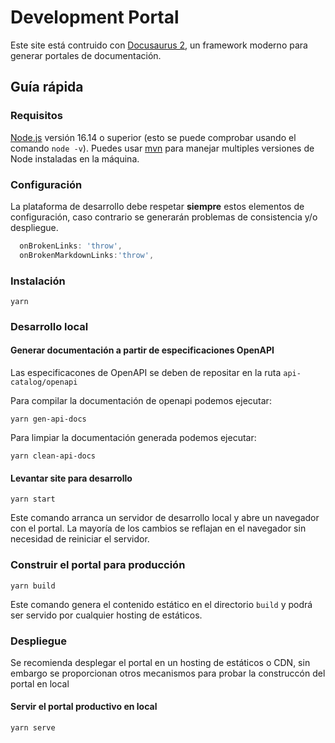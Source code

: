 # Development Portal

Este site está contruido con [Docusaurus 2](https://docusaurus.io/), un framework moderno para generar portales de documentación.


## Guía rápida

### Requisitos

[Node.js](https://nodejs.org/en/download/) versión 16.14 o superior (esto se puede comprobar usando el comando `node -v`). Puedes usar [mvn](https://github.com/nvm-sh/nvm) para manejar multiples versiones de Node instaladas en la máquina.


### Configuración
La plataforma de desarrollo debe respetar **siempre** estos elementos de configuración, caso contrario se generarán problemas de consistencia y/o despliegue.
```js
  onBrokenLinks: 'throw', 
  onBrokenMarkdownLinks:'throw', 
```

### Instalación

```
yarn
```

### Desarrollo local

#### Generar documentación a partir de especificaciones OpenAPI

Las especificacones de OpenAPI se deben de repositar en la ruta `api-catalog/openapi`

Para compilar la documentación de openapi podemos ejecutar:
```
yarn gen-api-docs
```

Para limpiar la documentación generada podemos ejecutar:

```
yarn clean-api-docs
```

#### Levantar site para desarrollo

```
yarn start
```

Este comando arranca un servidor de desarrollo local y abre un navegador con el portal. La mayoría de los cambios se reflajan en el navegador sin necesidad de reiniciar el servidor.

### Construir el portal para producción

```
yarn build
```

Este comando genera el contenido estático en el directorio `build` y podrá ser servido por cualquier hosting de estáticos.

### Despliegue

Se recomienda desplegar el portal en un hosting de estáticos o CDN, sin embargo se proporcionan otros mecanismos para probar la construccón del portal en local

#### Servir el portal productivo en local

```
yarn serve
```
